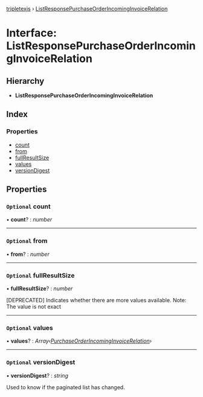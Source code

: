 [tripletexjs](../README.md) › [ListResponsePurchaseOrderIncomingInvoiceRelation](listresponsepurchaseorderincominginvoicerelation.md)

# Interface: ListResponsePurchaseOrderIncomingInvoiceRelation

## Hierarchy

* **ListResponsePurchaseOrderIncomingInvoiceRelation**

## Index

### Properties

* [count](listresponsepurchaseorderincominginvoicerelation.md#optional-count)
* [from](listresponsepurchaseorderincominginvoicerelation.md#optional-from)
* [fullResultSize](listresponsepurchaseorderincominginvoicerelation.md#optional-fullresultsize)
* [values](listresponsepurchaseorderincominginvoicerelation.md#optional-values)
* [versionDigest](listresponsepurchaseorderincominginvoicerelation.md#optional-versiondigest)

## Properties

### `Optional` count

• **count**? : *number*

___

### `Optional` from

• **from**? : *number*

___

### `Optional` fullResultSize

• **fullResultSize**? : *number*

[DEPRECATED] Indicates whether there are more values available. Note: The value is not exact

___

### `Optional` values

• **values**? : *Array‹[PurchaseOrderIncomingInvoiceRelation](purchaseorderincominginvoicerelation.md)›*

___

### `Optional` versionDigest

• **versionDigest**? : *string*

Used to know if the paginated list has changed.

